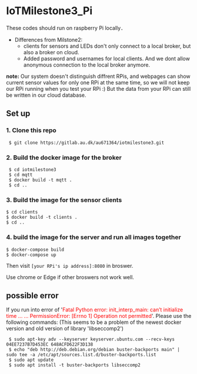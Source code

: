 # IoTMilestone3_Pi
These codes should run on raspberry Pi locally．


- Differences from Milstone2:
  - clients for sensors and LEDs don't only connect to a local broker, but also a broker on cloud.
  - Added password and usernames for local clients. And we dont allow anonymous connection to the local broker anymore.


**note:** Our system doesn't distinguish diffrent RPis, and webpages can show current sensor values for only one RPi at the same time, so we will not keep our RPi running when you test your RPi :) But the data from your RPi can still be written in our cloud database.

## Set up

### 1. Clone this repo
```shell
 $ git clone https://gitlab.au.dk/au671364/iotmilestone3.git
```
### 2. Build the docker image for the broker
```shell
 $ cd iotmilestone3
 $ cd mqtt
 $ docker build -t mqtt .
 $ cd ..
 ```
### 3. Build the image for the sensor clients
```shell
$ cd clients
$ docker build -t clients .
$ cd ..
```
### 4. build the image for the server and run all images together
```shell
$ docker-compose build
$ docker-compose up
```
Then visit `[your RPi's ip address]:8080` in broswer.


Use chrome or Edge if other broswers not work well.

## possible error
If you run into error of '<span style="color:red">Fatal Python error: init_interp_main: can’t initialize time ... ... PermissionError: [Errno 1] Operation not permitted</span>'. Please use the following commands:
(This seems to be a problem of the newest docker version and old version of library 'libseccomp2')
```shell
 $ sudo apt-key adv --keyserver keyserver.ubuntu.com --recv-keys 04EE7237B7D453EC 648ACFD622F3D138
 $ echo "deb http://deb.debian.org/debian buster-backports main" | sudo tee -a /etc/apt/sources.list.d/buster-backports.list
 $ sudo apt update
 $ sudo apt install -t buster-backports libseccomp2
```


